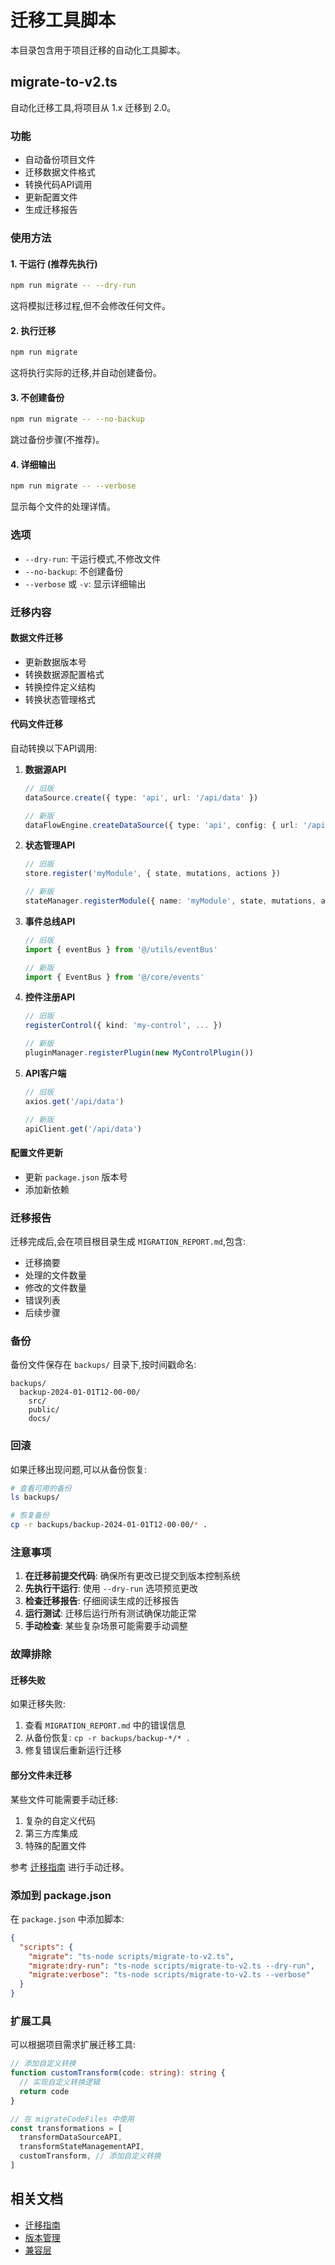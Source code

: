 # 迁移工具脚本

本目录包含用于项目迁移的自动化工具脚本。

## migrate-to-v2.ts

自动化迁移工具,将项目从 1.x 迁移到 2.0。

### 功能

- 自动备份项目文件
- 迁移数据文件格式
- 转换代码API调用
- 更新配置文件
- 生成迁移报告

### 使用方法

#### 1. 干运行 (推荐先执行)

```bash
npm run migrate -- --dry-run
```

这将模拟迁移过程,但不会修改任何文件。

#### 2. 执行迁移

```bash
npm run migrate
```

这将执行实际的迁移,并自动创建备份。

#### 3. 不创建备份

```bash
npm run migrate -- --no-backup
```

跳过备份步骤(不推荐)。

#### 4. 详细输出

```bash
npm run migrate -- --verbose
```

显示每个文件的处理详情。

### 选项

- `--dry-run`: 干运行模式,不修改文件
- `--no-backup`: 不创建备份
- `--verbose` 或 `-v`: 显示详细输出

### 迁移内容

#### 数据文件迁移

- 更新数据版本号
- 转换数据源配置格式
- 转换控件定义结构
- 转换状态管理格式

#### 代码文件迁移

自动转换以下API调用:

1. **数据源API**

   ```typescript
   // 旧版
   dataSource.create({ type: 'api', url: '/api/data' })

   // 新版
   dataFlowEngine.createDataSource({ type: 'api', config: { url: '/api/data' } })
   ```

2. **状态管理API**

   ```typescript
   // 旧版
   store.register('myModule', { state, mutations, actions })

   // 新版
   stateManager.registerModule({ name: 'myModule', state, mutations, actions })
   ```

3. **事件总线API**

   ```typescript
   // 旧版
   import { eventBus } from '@/utils/eventBus'

   // 新版
   import { EventBus } from '@/core/events'
   ```

4. **控件注册API**

   ```typescript
   // 旧版
   registerControl({ kind: 'my-control', ... })

   // 新版
   pluginManager.registerPlugin(new MyControlPlugin())
   ```

5. **API客户端**

   ```typescript
   // 旧版
   axios.get('/api/data')

   // 新版
   apiClient.get('/api/data')
   ```

#### 配置文件更新

- 更新 `package.json` 版本号
- 添加新依赖

### 迁移报告

迁移完成后,会在项目根目录生成 `MIGRATION_REPORT.md`,包含:

- 迁移摘要
- 处理的文件数量
- 修改的文件数量
- 错误列表
- 后续步骤

### 备份

备份文件保存在 `backups/` 目录下,按时间戳命名:

```
backups/
  backup-2024-01-01T12-00-00/
    src/
    public/
    docs/
```

### 回滚

如果迁移出现问题,可以从备份恢复:

```bash
# 查看可用的备份
ls backups/

# 恢复备份
cp -r backups/backup-2024-01-01T12-00-00/* .
```

### 注意事项

1. **在迁移前提交代码**: 确保所有更改已提交到版本控制系统
2. **先执行干运行**: 使用 `--dry-run` 选项预览更改
3. **检查迁移报告**: 仔细阅读生成的迁移报告
4. **运行测试**: 迁移后运行所有测试确保功能正常
5. **手动检查**: 某些复杂场景可能需要手动调整

### 故障排除

#### 迁移失败

如果迁移失败:

1. 查看 `MIGRATION_REPORT.md` 中的错误信息
2. 从备份恢复: `cp -r backups/backup-*/* .`
3. 修复错误后重新运行迁移

#### 部分文件未迁移

某些文件可能需要手动迁移:

1. 复杂的自定义代码
2. 第三方库集成
3. 特殊的配置文件

参考 [迁移指南](../src/core/version/MIGRATION_GUIDE.md) 进行手动迁移。

### 添加到 package.json

在 `package.json` 中添加脚本:

```json
{
  "scripts": {
    "migrate": "ts-node scripts/migrate-to-v2.ts",
    "migrate:dry-run": "ts-node scripts/migrate-to-v2.ts --dry-run",
    "migrate:verbose": "ts-node scripts/migrate-to-v2.ts --verbose"
  }
}
```

### 扩展工具

可以根据项目需求扩展迁移工具:

```typescript
// 添加自定义转换
function customTransform(code: string): string {
  // 实现自定义转换逻辑
  return code
}

// 在 migrateCodeFiles 中使用
const transformations = [
  transformDataSourceAPI,
  transformStateManagementAPI,
  customTransform, // 添加自定义转换
]
```

## 相关文档

- [迁移指南](../src/core/version/MIGRATION_GUIDE.md)
- [版本管理](../src/core/version/README.md)
- [兼容层](../src/core/compat/README.md)
